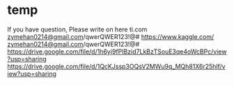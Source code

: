 # temp
If you have question, Please write on here
ti.com zymehan0214@gmail.com/qwerQWER123!@#
https://www.kaggle.com/ zymehan0214@gmail.com/qwerQWER123!@#
https://drive.google.com/file/d/1h6yj9fPIBzid7LkBzTSouE3qe4oWcBPc/view?usp=sharing
https://drive.google.com/file/d/1QcKJssp3OQsV2MWu9q_MQh81X6r25hlf/view?usp=sharing
